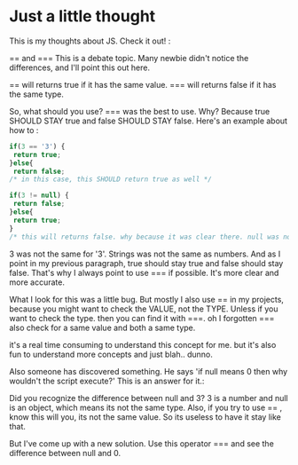# Just a little thought 
This is my thoughts about JS. Check it out! : 

 == and ===
This is a debate topic. Many newbie didn't notice the differences, and I'll point this out here. 

== will returns true if it has the same value.
=== will returns false if it has the same type.

So, what should you use? === was the best to use. Why? Because true SHOULD STAY true and false SHOULD STAY false. Here's an example about how to :


```javascript
if(3 == '3') {
 return true;
}else{
 return false; 
/* in this case, this SHOULD return true as well */

if(3 != null) {
 return false;
}else{
 return true;
}
/* this will returns false. why because it was clear there. null was not the same as number. except 0. */
```

3 was not the same for '3'. Strings was not the same as numbers. And as I point in my previous paragraph, true should stay true and false should stay false. That's why I always point to use === if possible. It's more clear and more accurate. 

What I look for this was a little bug. But mostly I also use == in my projects, because you might want to check the VALUE, not the TYPE. Unless if you want to check the type. then you can find it with ===. oh I forgotten === also check for a same value and both a same type.

it's a real time consuming to understand this concept for me. but it's also fun to understand more concepts and just blah.. dunno.

Also someone has discovered something.
He says 'if null means 0 then why wouldn't the script execute?'
This is an answer for it.:

Did you recognize the difference between null and 3? 3 is a number and null is an object, which means its not the same type. Also, if you try to use == , know this will you, its not the same value. So its useless to have it stay like that.

But I've come up with a new solution. Use this operator === and see the difference between null and 0.
